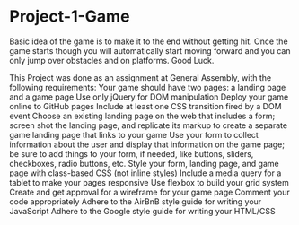 # Project-1-Game

Basic idea of the game is to make it to the end without getting hit. Once the game starts though you will automatically start moving forward and you can only jump over obstacles and on platforms. Good Luck. 

This Project was done as an assignment at General Assembly, with the following requirements:
Your game should have two pages: a landing page and a game page
Use only jQuery for DOM manipulation
Deploy your game online to GitHub pages
Include at least one CSS transition fired by a DOM event
Choose an existing landing page on the web that includes a form; screen shot the landing page, and replicate its markup to create a separate game landing page that links to your game
Use your form to collect information about the user and display that information on the game page; be sure to add things to your form, if needed, like buttons, sliders, checkboxes, radio buttons, etc.
Style your form, landing page, and game page with class-based CSS (not inline styles)
Include a media query for a tablet to make your pages responsive
Use flexbox to build your grid system
Create and get approval for a wireframe for your game page
Comment your code appropriately
Adhere to the AirBnB style guide for writing your JavaScript
Adhere to the Google style guide for writing your HTML/CSS
